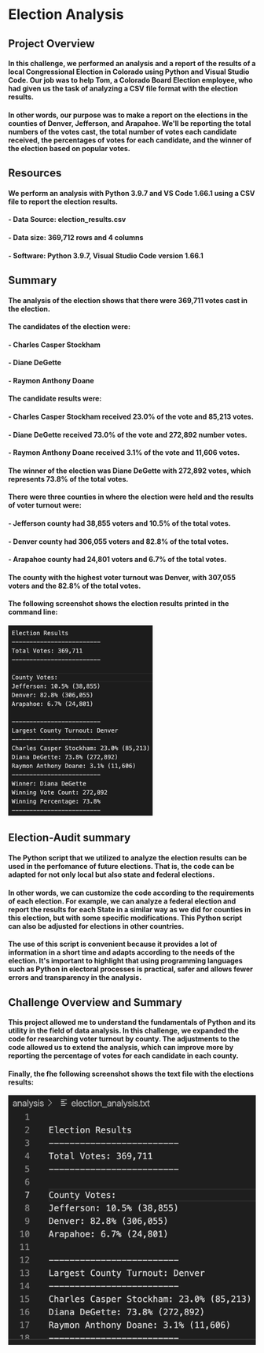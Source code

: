 # Election Analysis

## Project Overview

#### In this challenge, we performed an analysis and a report of the results of a local Congressional Election in Colorado using Python and Visual Studio Code. Our job was to help Tom, a Colorado Board Election employee, who had given us the task of analyzing a CSV file format with the election results.

#### In other words, our purpose was to make a report on the elections in the counties of Denver, Jefferson, and Arapahoe. We'll be reporting the total numbers of the votes cast, the total number of votes each candidate received, the percentages of votes for each candidate, and the winner of the election based on popular votes.

## Resources
#### We perform an analysis with Python 3.9.7 and VS Code 1.66.1 using a CSV file to report the election results.

#### - Data Source: election_results.csv
#### - Data size: 369,712 rows and 4 columns
#### - Software: Python 3.9.7, Visual Studio Code version 1.66.1


## Summary

#### The analysis of the election shows that there were 369,711 votes cast in the election.

#### The candidates of the election were:
####    - Charles Casper Stockham
####    - Diane DeGette
####    - Raymon Anthony Doane

#### The candidate results were:
####    - Charles Casper Stockham received 23.0% of the vote and 85,213 votes.
####    - Diane DeGette received 73.0% of the vote and 272,892 number votes.
####    - Raymon Anthony Doane received 3.1% of the vote and 11,606 votes.

#### The winner of the election was Diane DeGette with 272,892 votes, which represents 73.8% of the total votes.

#### There were three counties in where the election were held and the results of voter turnout were:
####    - Jefferson county had 38,855 voters and 10.5% of the total votes.
####    - Denver county had 306,055 voters and 82.8% of the total votes.
####    - Arapahoe county had 24,801 voters and 6.7% of the total votes.

#### The county with the highest voter turnout was Denver, with 307,055 voters and the 82.8% of the total votes.

#### The following screenshot shows the election results printed in the command line:

![Alt text](/Recursos/electionresults.png "imagen1")

## Election-Audit summary

#### The Python script that we utilized to analyze the election results can be used in the perfomance of future elections. That is, the code can be adapted for not only local but also state and federal elections.
#### In other words, we can customize the code according to the requirements of each election. For example, we can analyze a federal election and report the results for each State in a similar way as we did for counties in this election, but with some specific modifications. This Python script can also be adjusted for elections in other countries.
#### The use of this script is convenient because it provides a lot of information in a short time and adapts according to the needs of the election. It's important to highlight that using programming languages such as Python in electoral processes is practical, safer and allows fewer errors and  transparency in the analysis.

## Challenge Overview and Summary
#### This project allowed me to understand the fundamentals of Python and its utility in the field of data analysis. In this challenge, we expanded the code for researching voter turnout by county. The adjustments to the code allowed us to extend the analysis, which can improve more by reporting the percentage of votes for each candidate in each county.


#### Finally, the fhe following screenshot shows the text file with the elections results:

![Alt text](/Recursos/electionresultstxt.png "imagen2")
